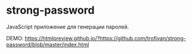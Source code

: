 # strong-password
JavaScript приложение для генерации паролей.

DEMO: https://htmlpreview.github.io/?https://github.com/trofivan/strong-password/blob/master/index.html
